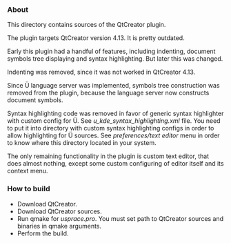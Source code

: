 ### About

This directory contains sources of the QtCreator plugin.

The plugin targets QtCreator version 4.13. It is pretty outdated.

Early this plugin had a handful of features, including indenting, document symbols tree displaying and syntax highlighting.
But later this was changed.

Indenting was removed, since it was not worked in QtCreator 4.13.

Since Ü language server was implemented, symbols tree construction was removed from the plugin, because the language server now constructs document symbols.

Syntax highlighting code was removed in favor of generic syntax highlighter with custom config for Ü.
See _u_kde_syntax_highlighting.xml_ file.
You need to put it into directory with custom syntax highlighting configs in order to allow highlighting for Ü sources.
See *preferences/text editor* menu in order to know where this directory located in your system.

The only remaining functionality in the plugin is custom text editor, that does almost nothing, except some custom configuring of editor itself and its context menu.

### How to build
* Download QtCreator.  
* Download QtCreator sources.  
* Run qmake for _usprace.pro_. You must set path to QtCreator sources and binaries in qmake arguments.  
* Perform the build.
